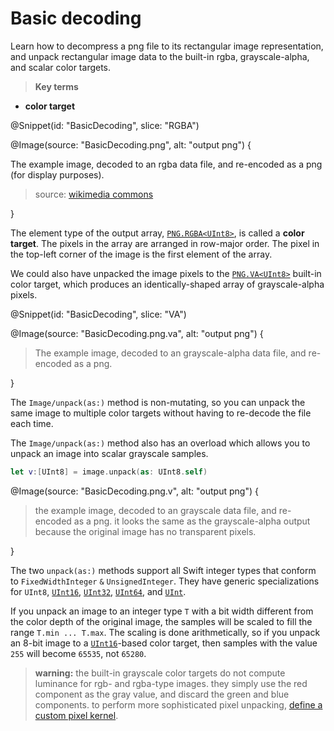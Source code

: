 # Basic decoding

Learn how to decompress a png file to its rectangular image representation, and unpack rectangular image data to the built-in rgba, grayscale-alpha, and scalar color targets.

> **Key terms**

-   **color target**

@Snippet(id: "BasicDecoding", slice: "RGBA")

@Image(source: "BasicDecoding.png", alt: "output png") {

The example image, decoded to an rgba data file, and re-encoded as a png (for display purposes).

> source: [wikimedia commons](https://commons.wikimedia.org/wiki/File:Ada_Lovelace_portrait.jpg)

}

The element type of the output array, [`PNG.RGBA<UInt8>`](/PNG/RGBA), is called a **color target**. The pixels in the array are arranged in row-major order. The pixel in the top-left corner of the image is the first element of the array.

We could also have unpacked the image pixels to the [`PNG.VA<UInt8>`](/PNG/VA) built-in color target, which produces an identically-shaped array of grayscale-alpha pixels.

@Snippet(id: "BasicDecoding", slice: "VA")

@Image(source: "BasicDecoding.png.va", alt: "output png") {

> The example image, decoded to an grayscale-alpha data file, and re-encoded as a png.

}

The ``Image/unpack(as:)`` method is non-mutating, so you can unpack the same image to multiple color targets without having to re-decode the file each time.

The ``Image/unpack(as:)`` method also has an overload which allows you to unpack an image into scalar grayscale samples.

```swift
let v:[UInt8] = image.unpack(as: UInt8.self)
```

@Image(source: "BasicDecoding.png.v", alt: "output png") {

> the example image, decoded to an grayscale data file, and re-encoded as a png. it looks the same as the grayscale-alpha output because the original image has no transparent pixels.

}

The two `unpack(as:)` methods support all Swift integer types that conform to ``FixedWidthInteger`` `&` ``UnsignedInteger``. They have generic specializations for ``UInt8``, [`UInt16`](https://developer.apple.com/documentation/swift/uint16), [`UInt32`](https://developer.apple.com/documentation/swift/uint32), [`UInt64`](https://developer.apple.com/documentation/swift/uint64), and [`UInt`](https://developer.apple.com/documentation/swift/uint).

If you unpack an image to an integer type `T` with a bit width different from the color depth of the original image, the samples will be scaled to fill the range `T.min ... T.max`. The scaling is done arithmetically, so if you unpack an 8-bit image to a [`UInt16`](https://developer.apple.com/documentation/swift/uint16)-based color target, then samples with the value `255` will become `65535`, not `65280`.

> **warning:** the built-in grayscale color targets do not compute luminance for rgb- and rgba-type images. they simply use the red component as the gray value, and discard the green and blue components. to perform more sophisticated pixel unpacking, [define a custom pixel kernel](/CustomColor).
